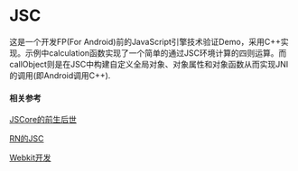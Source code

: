 # JSC

这是一个开发FP(For Android)前的JavaScript引擎技术验证Demo，采用C++实现。示例中calculation函数实现了一个简单的通过JSC环境计算的四则运算。而callObject则是在JSC中构建自定义全局对象、对象属性和对象函数从而实现JNI的调用(即Android调用C++).

#### 相关参考

[JSCore的前生后世](https://blog.csdn.net/sk719887916/article/details/86427050)


[RN的JSC](https://github.com/facebook/android-jsc)

[Webkit开发](https://blog.csdn.net/lqrensn/article/details/8109498)
